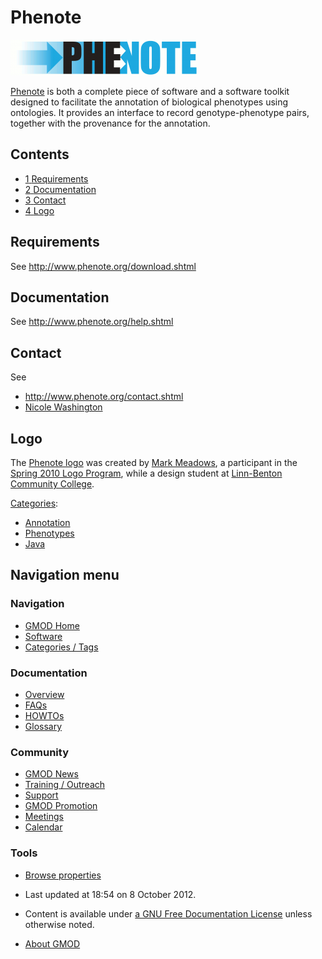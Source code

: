 



<span id="top"></span>




# <span dir="auto">Phenote</span>










<a href="File:PhenoteLogo_Medium.png" class="image" title="Phenote"><img
src="https://raw.githubusercontent.com/GMOD/gmod.github.io/main/mediawiki/images/thumb/3/3d/PhenoteLogo_Medium.png/300px-PhenoteLogo_Medium.png"
srcset="https://raw.githubusercontent.com/GMOD/gmod.github.io/main/mediawiki/images/thumb/3/3d/PhenoteLogo_Medium.png/450px-PhenoteLogo_Medium.png 1.5x, https://raw.githubusercontent.com/GMOD/gmod.github.io/main/mediawiki/images/thumb/3/3d/PhenoteLogo_Medium.png/600px-PhenoteLogo_Medium.png 2x"
width="300" height="57" alt="Phenote" /></a>


<a href="http://www.phenote.org/" class="external text"
rel="nofollow">Phenote</a> is both a complete piece of software and a
software toolkit designed to facilitate the annotation of biological
phenotypes using ontologies. It provides an interface to record
genotype-phenotype pairs, together with the provenance for the
annotation.

  


## Contents



- [<span class="tocnumber">1</span>
  <span class="toctext">Requirements</span>](#Requirements)
- [<span class="tocnumber">2</span>
  <span class="toctext">Documentation</span>](#Documentation)
- [<span class="tocnumber">3</span>
  <span class="toctext">Contact</span>](#Contact)
- [<span class="tocnumber">4</span>
  <span class="toctext">Logo</span>](#Logo)



## <span id="Requirements" class="mw-headline">Requirements</span>

See
<a href="http://www.phenote.org/download.shtml" class="external free"
rel="nofollow">http://www.phenote.org/download.shtml</a>

## <span id="Documentation" class="mw-headline">Documentation</span>

See <a href="http://www.phenote.org/help.shtml" class="external free"
rel="nofollow">http://www.phenote.org/help.shtml</a>

## <span id="Contact" class="mw-headline">Contact</span>

See

- <a href="http://www.phenote.org/contact.shtml" class="external free"
  rel="nofollow">http://www.phenote.org/contact.shtml</a>
- [Nicole Washington](User%3ANLWashington "User%3ANLWashington")

## <span id="Logo" class="mw-headline">Logo</span>

The [Phenote
logo](File:PhenoteLogo_Medium.png "File:PhenoteLogo Medium.png") was
created by <a href="http://visual-mark.com" class="external text"
rel="nofollow">Mark Meadows</a>, a participant in the [Spring 2010 Logo
Program](Spring_2010_Logo_Program "Spring 2010 Logo Program"), while a
design student at
<a href="http://www.linn-benton.edu" class="external text"
rel="nofollow">Linn-Benton Community College</a>.




[Categories](Special%3ACategories "Special%3ACategories"):

- [Annotation](Category%3AAnnotation "Category%3AAnnotation")
- [Phenotypes](Category%3APhenotypes "Category%3APhenotypes")
- [Java](Category%3AJava "Category%3AJava")






## Navigation menu









### Navigation



- <span id="n-GMOD-Home">[GMOD Home](Main_Page)</span>
- <span id="n-Software">[Software](GMOD_Components)</span>
- <span id="n-Categories-.2F-Tags">[Categories /
  Tags](Categories)</span>




### Documentation



- <span id="n-Overview">[Overview](Overview)</span>
- <span id="n-FAQs">[FAQs](Category%3AFAQ)</span>
- <span id="n-HOWTOs">[HOWTOs](Category%3AHOWTO)</span>
- <span id="n-Glossary">[Glossary](Glossary)</span>




### Community



- <span id="n-GMOD-News">[GMOD News](GMOD_News)</span>
- <span id="n-Training-.2F-Outreach">[Training /
  Outreach](Training_and_Outreach)</span>
- <span id="n-Support">[Support](Support)</span>
- <span id="n-GMOD-Promotion">[GMOD Promotion](GMOD_Promotion)</span>
- <span id="n-Meetings">[Meetings](Meetings)</span>
- <span id="n-Calendar">[Calendar](Calendar)</span>




### Tools

- <span id="t-smwbrowselink"><a href="Special%3ABrowse/Phenote" rel="smw-browse">Browse properties</a></span>



- <span id="footer-info-lastmod">Last updated at 18:54 on 8 October
  2012.</span>
<!-- - <span id="footer-info-viewcount">26,400 page views.</span> -->
- <span id="footer-info-copyright">Content is available under
  <a href="http://www.gnu.org/licenses/fdl-1.3.html" class="external"
  rel="nofollow">a GNU Free Documentation License</a> unless otherwise
  noted.</span>

<!-- -->

- <span id="footer-places-about">[About
  GMOD](GMOD%3AAbout "GMOD%3AAbout")</span>

<!-- -->




